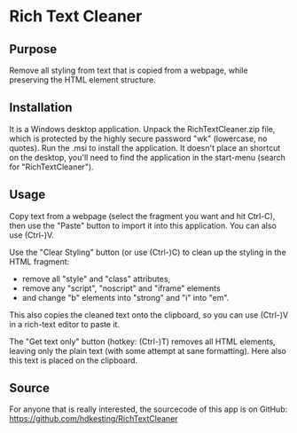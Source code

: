 Rich Text Cleaner
=================

Purpose
-------

Remove all styling from text that is copied from a webpage, while preserving the HTML element structure.

Installation
------------

It is a Windows desktop application.
Unpack the RichTextCleaner.zip file, which is protected by the highly secure password "wk" (lowercase, no quotes).
Run the .msi to install the application. It doesn't place an shortcut on the desktop, you'll need to find the application in the start-menu (search for "RichTextCleaner").

Usage
-----

Copy text from a webpage (select the fragment you want and hit Ctrl-C), then use the "Paste" button to import it into this application. You can also use (Ctrl-)V.

Use the "Clear Styling" button (or use (Ctrl-)C) to clean up the styling in the HTML fragment:

* remove all "style" and "class" attributes, 
* remove any "script", "noscript" and "iframe" elements
* and change "b" elements into "strong" and "i" into "em".

This also copies the cleaned text onto the clipboard, so you can use (Ctrl-)V in a rich-text editor to paste it.

The "Get text only" button (hotkey: (Ctrl-)T) removes all HTML elements, leaving only the plain text (with some attempt at sane formatting). Here also this text is placed on the clipboard.

Source
------

For anyone that is really interested, the sourcecode of this app is on GitHub: https://github.com/hdkesting/RichTextCleaner
